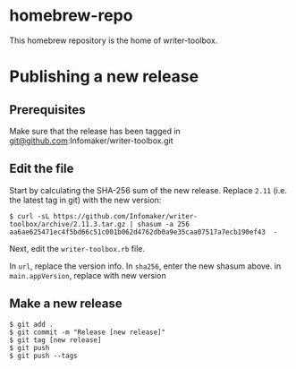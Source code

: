 # homebrew-repo

This homebrew repository is the home of writer-toolbox.

# Publishing a new release

## Prerequisites

Make sure that the release has been tagged in git@github.com:Infomaker/writer-toolbox.git

## Edit the file

Start by calculating the SHA-256 sum of the new release. Replace `2.11` (i.e. the latest tag in git) with the new version:

    $ curl -sL https://github.com/Infomaker/writer-toolbox/archive/2.11.3.tar.gz | shasum -a 256
    aa6ae625471ec4f5bd66c51c001b062d4762db0a9e35caa07517a7ecb190ef43  -

Next, edit the `writer-toolbox.rb` file.

In `url`, replace the version info.
In `sha256`, enter the new shasum above.
in `main.appVersion`, replace with new version

## Make a new release

    $ git add .
    $ git commit -m "Release [new release]"
    $ git tag [new release]
    $ git push
    $ git push --tags